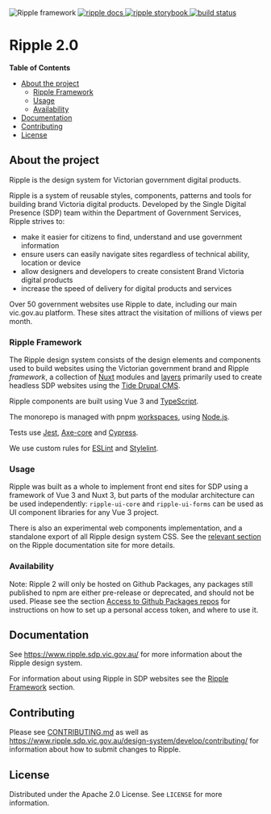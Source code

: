
<img src="/docs/public/assets/img/ripple-header-title.png" alt="Ripple framework" style="margin-top: -70px;" />


<a href="https://www.ripple.sdp.vic.gov.au/">
  <img src="https://img.shields.io/badge/ripple_framework-docs-ef4b5e" alt="ripple docs">
</a>

<a href="https://www.ripple.sdp.vic.gov.au/storybook">
  <img src="https://img.shields.io/badge/ripple_framework-storybook-ef4b5e" alt="ripple storybook">
</a>

<a href="https://github.com/dpc-sdp/ripple-framework/actions/workflows/components.yml">
  <img src="https://img.shields.io/github/actions/workflow/status/dpc-sdp/ripple-framework/main.yml" alt="build status">
</a>


# Ripple 2.0


<!-- TABLE OF CONTENTS -->
**Table of Contents**
- [About the project](#about-the-project)
  - [Ripple Framework](#ripple-framework)
  - [Usage](#usage)
  - [Availability](#availability)
- [Documentation](#documentation)
- [Contributing](#contributing)
- [License](#license)

## About the project

Ripple is the design system for Victorian government digital products.

Ripple is a system of reusable styles, components, patterns and tools for building brand Victoria digital products. Developed by the Single Digital Presence (SDP) team within the Department of Government Services, Ripple strives to:

- make it easier for citizens to find, understand and use government information
- ensure users can easily navigate sites regardless of technical ability, location or device
- allow designers and developers to create consistent Brand Victoria digital products
- increase the speed of delivery for digital products and services

Over 50 government websites use Ripple to date, including our main vic.gov.au platform. These sites attract the visitation of millions of views per month.

### Ripple Framework

The Ripple design system consists of the design elements and components used to build websites using the Victorian government brand and Ripple _framework_, a collection of [Nuxt](https://www.ripple.sdp.vic.gov.au/framework/key-concepts/nuxt/) modules and [layers](https://www.ripple.sdp.vic.gov.au/framework/key-concepts/nuxt-layers) primarily used to create headless SDP websites using the [Tide Drupal CMS](https://github.com/dpc-sdp/tide).

Ripple components are built using Vue 3 and [TypeScript](https://github.com/dpc-sdp/ripple-framework/blob/develop/tsconfig.json).

The monorepo is managed with pnpm [workspaces](https://github.com/dpc-sdp/ripple-framework/blob/develop/pnpm-workspace.yaml), using [Node.js](.nvmrc).

Tests use [Jest](https://github.com/dpc-sdp/ripple-framework/blob/develop/jest.config.js), [Axe-core](https://github.com/dpc-sdp/ripple-framework/blob/develop/packages/ripple-ui-core/stories/interactions.js) and [Cypress](packages/ripple-test-utils).

We use custom rules for [ESLint](https://github.com/dpc-sdp/ripple-framework/blob/develop/packages/eslint-config-ripple/index.js) and [Stylelint](https://github.com/dpc-sdp/ripple-framework/blob/develop/packages/stylelint-config-ripple/index.js).

### Usage

Ripple was built as a whole to implement front end sites for SDP using a framework of Vue 3 and Nuxt 3, but parts of the modular architecture can be used independently: `ripple-ui-core` and `ripple-ui-forms` can be used as UI component libraries for any Vue 3 project.

There is also an experimental web components implementation, and a standalone export of all Ripple design system CSS. See the [relevant section](https://ripple.sdp.vic.gov.au/design-system/develop/usage/) on the Ripple documentation site for more details.

### Availability

Note: Ripple 2 will only be hosted on Github Packages, any packages still published to npm are either pre-release or deprecated, and should not be used. Please see the section [Access to Github Packages repos](https://ripple.sdp.vic.gov.au/design-system/develop/usage/access-to-github-packages) for instructions on how to set up a personal access token, and where to use it.

## Documentation

See https://www.ripple.sdp.vic.gov.au/ for more information about the Ripple design system.

For information about using Ripple in SDP websites see the [Ripple Framework](https://www.ripple.sdp.vic.gov.au/framework) section.

## Contributing

Please see [CONTRIBUTING.md](CONTRIBUTING.md) as well as https://www.ripple.sdp.vic.gov.au/design-system/develop/contributing/ for information about how to submit changes to Ripple.

## License

Distributed under the Apache 2.0 License. See `LICENSE` for more information.
